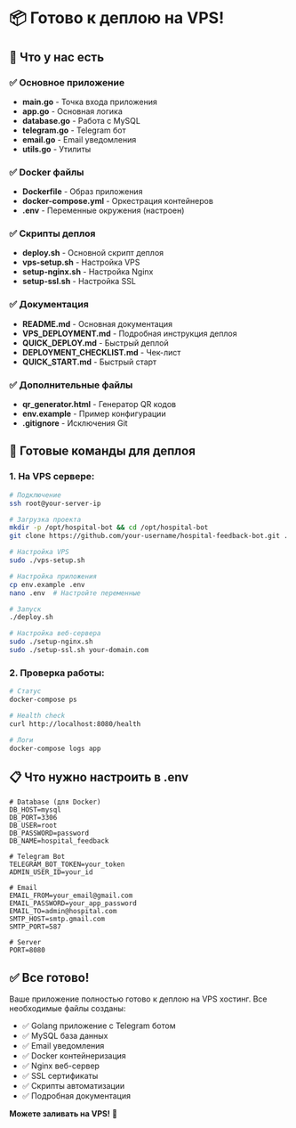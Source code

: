 # 📦 Готово к деплою на VPS!

## 🎯 Что у нас есть

### ✅ Основное приложение
- **main.go** - Точка входа приложения
- **app.go** - Основная логика
- **database.go** - Работа с MySQL
- **telegram.go** - Telegram бот
- **email.go** - Email уведомления
- **utils.go** - Утилиты

### ✅ Docker файлы
- **Dockerfile** - Образ приложения
- **docker-compose.yml** - Оркестрация контейнеров
- **.env** - Переменные окружения (настроен)

### ✅ Скрипты деплоя
- **deploy.sh** - Основной скрипт деплоя
- **vps-setup.sh** - Настройка VPS
- **setup-nginx.sh** - Настройка Nginx
- **setup-ssl.sh** - Настройка SSL

### ✅ Документация
- **README.md** - Основная документация
- **VPS_DEPLOYMENT.md** - Подробная инструкция деплоя
- **QUICK_DEPLOY.md** - Быстрый деплой
- **DEPLOYMENT_CHECKLIST.md** - Чек-лист
- **QUICK_START.md** - Быстрый старт

### ✅ Дополнительные файлы
- **qr_generator.html** - Генератор QR кодов
- **env.example** - Пример конфигурации
- **.gitignore** - Исключения Git

## 🚀 Готовые команды для деплоя

### 1. На VPS сервере:
```bash
# Подключение
ssh root@your-server-ip

# Загрузка проекта
mkdir -p /opt/hospital-bot && cd /opt/hospital-bot
git clone https://github.com/your-username/hospital-feedback-bot.git .

# Настройка VPS
sudo ./vps-setup.sh

# Настройка приложения
cp env.example .env
nano .env  # Настройте переменные

# Запуск
./deploy.sh

# Настройка веб-сервера
sudo ./setup-nginx.sh
sudo ./setup-ssl.sh your-domain.com
```

### 2. Проверка работы:
```bash
# Статус
docker-compose ps

# Health check
curl http://localhost:8080/health

# Логи
docker-compose logs app
```

## 📋 Что нужно настроить в .env

```env
# Database (для Docker)
DB_HOST=mysql
DB_PORT=3306
DB_USER=root
DB_PASSWORD=password
DB_NAME=hospital_feedback

# Telegram Bot
TELEGRAM_BOT_TOKEN=your_token
ADMIN_USER_ID=your_id

# Email
EMAIL_FROM=your_email@gmail.com
EMAIL_PASSWORD=your_app_password
EMAIL_TO=admin@hospital.com
SMTP_HOST=smtp.gmail.com
SMTP_PORT=587

# Server
PORT=8080
```

## ✅ Все готово!

Ваше приложение полностью готово к деплою на VPS хостинг. Все необходимые файлы созданы:

- ✅ Golang приложение с Telegram ботом
- ✅ MySQL база данных
- ✅ Email уведомления
- ✅ Docker контейнеризация
- ✅ Nginx веб-сервер
- ✅ SSL сертификаты
- ✅ Скрипты автоматизации
- ✅ Подробная документация

**Можете заливать на VPS!** 🚀 